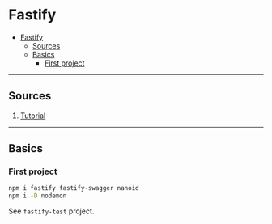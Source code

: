 # Fastify

- [Fastify](#fastify)
  - [Sources](#sources)
  - [Basics](#basics)
    - [First project](#first-project)

***

## Sources

1. [Tutorial](https://youtu.be/Lk-uVEVGxOA)

***

## Basics

### First project

```bash
npm i fastify fastify-swagger nanoid
npm i -D nodemon
```

See `fastify-test` project.